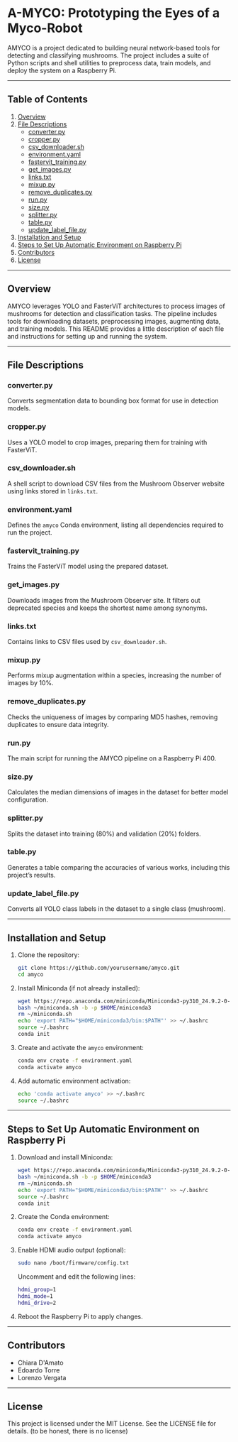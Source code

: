 # A-MYCO: Prototyping the Eyes of a Myco-Robot

AMYCO is a project dedicated to building neural network-based tools for detecting and classifying mushrooms. The project includes a suite of Python scripts and shell utilities to preprocess data, train models, and deploy the system on a Raspberry Pi.

---

## Table of Contents

1. [Overview](#overview)
2. [File Descriptions](#file-descriptions)
    - [converter.py](#converterpy)
    - [cropper.py](#cropperpy)
    - [csv_downloader.sh](#csv_downloadersh)
    - [environment.yaml](#environmentyaml)
    - [fastervit_training.py](#fastervit_trainingpy)
    - [get_images.py](#get_imagespy)
    - [links.txt](#linkstxt)
    - [mixup.py](#mixuppy)
    - [remove_duplicates.py](#remove_duplicatespy)
    - [run.py](#runpy)
    - [size.py](#sizepy)
    - [splitter.py](#splitterpy)
    - [table.py](#tablepy)
    - [update_label_file.py](#update_label_filepy)
3. [Installation and Setup](#installation-and-setup)
4. [Steps to Set Up Automatic Environment on Raspberry Pi](#steps-to-set-up-automatic-environment-on-raspberry-pi)
5. [Contributors](#contributors)
6. [License](#license)

---

## Overview

AMYCO leverages YOLO and FasterViT architectures to process images of mushrooms for detection and classification tasks. The pipeline includes tools for downloading datasets, preprocessing images, augmenting data, and training models. This README provides a little description of each file and instructions for setting up and running the system.

---

## File Descriptions

### converter.py
Converts segmentation data to bounding box format for use in detection models.

### cropper.py
Uses a YOLO model to crop images, preparing them for training with FasterViT.

### csv_downloader.sh
A shell script to download CSV files from the Mushroom Observer website using links stored in `links.txt`.

### environment.yaml
Defines the `amyco` Conda environment, listing all dependencies required to run the project.

### fastervit_training.py
Trains the FasterViT model using the prepared dataset.

### get_images.py
Downloads images from the Mushroom Observer site. It filters out deprecated species and keeps the shortest name among synonyms.

### links.txt
Contains links to CSV files used by `csv_downloader.sh`.

### mixup.py
Performs mixup augmentation within a species, increasing the number of images by 10%.

### remove_duplicates.py
Checks the uniqueness of images by comparing MD5 hashes, removing duplicates to ensure data integrity.

### run.py
The main script for running the AMYCO pipeline on a Raspberry Pi 400.

### size.py
Calculates the median dimensions of images in the dataset for better model configuration.

### splitter.py
Splits the dataset into training (80%) and validation (20%) folders.

### table.py
Generates a table comparing the accuracies of various works, including this project’s results.

### update_label_file.py
Converts all YOLO class labels in the dataset to a single class (mushroom).

---

## Installation and Setup

1. Clone the repository:
   ```bash
   git clone https://github.com/yourusername/amyco.git
   cd amyco
   ```

2. Install Miniconda (if not already installed):
   ```bash
   wget https://repo.anaconda.com/miniconda/Miniconda3-py310_24.9.2-0-Linux-aarch64.sh -O ~/miniconda.sh
   bash ~/miniconda.sh -b -p $HOME/miniconda3
   rm ~/miniconda.sh
   echo 'export PATH="$HOME/miniconda3/bin:$PATH"' >> ~/.bashrc
   source ~/.bashrc
   conda init
   ```

3. Create and activate the `amyco` environment:
   ```bash
   conda env create -f environment.yaml
   conda activate amyco
   ```

4. Add automatic environment activation:
   ```bash
   echo 'conda activate amyco' >> ~/.bashrc
   source ~/.bashrc
   ```

---

## Steps to Set Up Automatic Environment on Raspberry Pi

1. Download and install Miniconda:
   ```bash
   wget https://repo.anaconda.com/miniconda/Miniconda3-py310_24.9.2-0-Linux-aarch64.sh -O ~/miniconda.sh
   bash ~/miniconda.sh -b -p $HOME/miniconda3
   rm ~/miniconda.sh
   echo 'export PATH="$HOME/miniconda3/bin:$PATH"' >> ~/.bashrc
   source ~/.bashrc
   conda init
   ```

2. Create the Conda environment:
   ```bash
   conda env create -f environment.yaml
   conda activate amyco
   ```

3. Enable HDMI audio output (optional):
   ```bash
   sudo nano /boot/firmware/config.txt
   ```
   Uncomment and edit the following lines:
   ```bash
   hdmi_group=1
   hdmi_mode=1
   hdmi_drive=2
   ```

4. Reboot the Raspberry Pi to apply changes.

---

## Contributors
- Chiara D'Amato
- Edoardo Torre
- Lorenzo Vergata

---

## License
This project is licensed under the MIT License. See the LICENSE file for details. (to be honest, there is no license)


